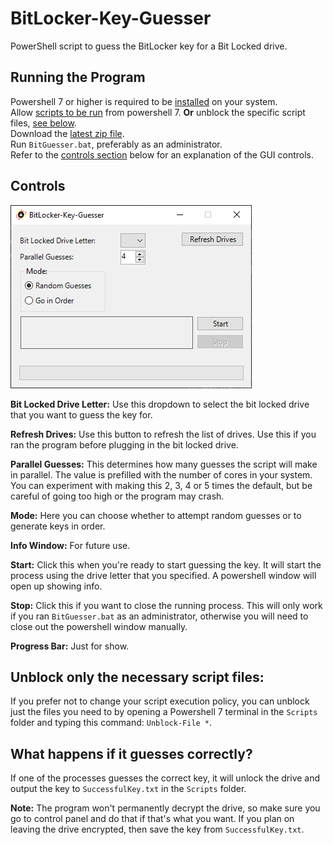 # BitLocker-Key-Guesser
PowerShell script to guess the BitLocker key for a Bit Locked drive.

## Running the Program
Powershell 7 or higher is required to be [installed](https://learn.microsoft.com/en-us/powershell/scripting/install/installing-powershell?view=powershell-7.4) on your system.  
Allow [scripts to be run](https://learn.microsoft.com/en-us/powershell/module/microsoft.powershell.security/set-executionpolicy?view=powershell-7.4) from powershell 7. **Or** unblock the specific script files, [see below](#unblock-only-the-necessary-script-files).  
Download the [latest zip file](https://github.com/DiadNetworks/BitLocker-Key-Guesser/releases/latest).  
Run `BitGuesser.bat`, preferably as an administrator.  
Refer to the [controls section](https://github.com/DiadNetworks/BitLocker-Key-Guesser#controls) below for an explanation of the GUI controls.

## Controls
![Local Image](Images/gui-image.png)  
  
**Bit Locked Drive Letter:** Use this dropdown to select the bit locked drive that you want to guess the key for.  
  
**Refresh Drives:** Use this button to refresh the list of drives. Use this if you ran the program before plugging in the bit locked drive.  

**Parallel Guesses:** This determines how many guesses the script will make in parallel. The value is prefilled with the number of cores in your system. You can experiment with making this 2, 3, 4 or 5 times the default, but be careful of going too high or the program may crash.  
  
**Mode:** Here you can choose whether to attempt random guesses or to generate keys in order.  
  
**Info Window:** For future use.  
  
**Start:** Click this when you're ready to start guessing the key. It will start the process using the drive letter that you specified. A powershell window will open up showing info.  
  
**Stop:** Click this if you want to close the running process. This will only work if you ran `BitGuesser.bat` as an administrator, otherwise you will need to close out the powershell window manually.  
  
**Progress Bar:** Just for show.  

## Unblock only the necessary script files:  
If you prefer not to change your script execution policy, you can unblock just the files you need to by opening a Powershell 7 terminal in the `Scripts` folder and typing this command: `Unblock-File *`.  

## What happens if it guesses correctly?  
If one of the processes guesses the correct key, it will unlock the drive and output the key to `SuccessfulKey.txt` in the `Scripts` folder.  

**Note:** The program won't permanently decrypt the drive, so make sure you go to control panel and do that if that's what you want. If you plan on leaving the drive encrypted, then save the key from `SuccessfulKey.txt`.
